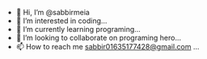 - 👋 Hi, I’m @sabbirmeia
- 👀 I’m interested in coding...
- 🌱 I’m currently learning programing...
- 💞️ I’m looking to collaborate on programing hero...
- 📫 How to reach me sabbir01635177428@gmail.com ...

<!---
sabbirmeia/sabbirmeia is a ✨ special ✨ repository because its `README.md` (this file) appears on your GitHub profile.
You can click the Preview link to take a look at your changes.
--->
